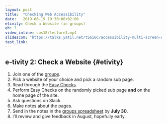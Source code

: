 ```yaml
---
layout: post
title:  "Checking Web Accessibility"
date:   2019-06-19 19:30:00+02:00
etivity: Check a Website (in groups)
eh: 7
video_inline: cos18/lecture3.mp4
slidescom: "https://talks.yatil.net/tS6i6C/accessibility-multi-screen-design-checking-accessibility"
test_link:
---
```


## e-tivity 2: Check a Website {#etivity}

1. Join one of the [groups][grps].
2. Pick a website of your choice and pick a random sub page.
3. Read through the [Easy Checks][ezycks].
3. Perform Easy Checks on the randomly picked sub page **and** on the home page of the site.
4. Ask questions on Slack.
5. Make notes about the pages.
6. Send in the notes in the [groups spreadsheet][grps] by **July 30**.
7. I’ll review and give feedback in August, hopefully early.

[grps]:https://docs.google.com/spreadsheets/d/1Eew0uiYZ_ppeclUpSOpsn05ljWYPpwUPdXxLhZDP2rY/edit?usp=sharing
[ezycks]: https://www.w3.org/WAI/test-evaluate/preliminary/
